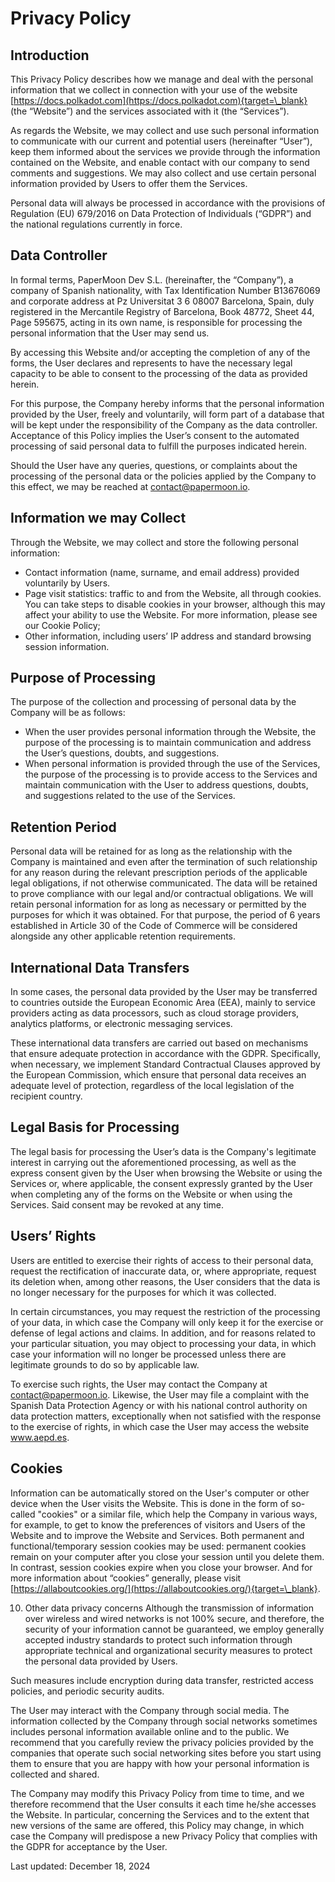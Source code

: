 # Privacy Policy

## Introduction

This Privacy Policy describes how we manage and deal with the personal information that we collect in connection with your use of the website [https://docs.polkadot.com](https://docs.polkadot.com){target=\_blank} (the “Website”) and the services associated with it (the “Services”). 

As regards the Website, we may collect and use such personal information to communicate with our current and potential users (hereinafter “User”), keep them informed about the services we provide through the information contained on the Website, and enable contact with our company to send comments and suggestions. We may also collect and use certain personal information provided by Users to offer them the Services. 


Personal data will always be processed in accordance with the provisions of Regulation (EU) 679/2016 on Data Protection of Individuals (“GDPR”) and the national regulations currently in force.

## Data Controller

In formal terms, PaperMoon Dev S.L. (hereinafter, the “Company”), a company of Spanish nationality, with Tax Identification Number B13676069 and corporate address at Pz Universitat 3 6 08007 Barcelona, Spain, duly registered in the Mercantile Registry of Barcelona, Book 48772, Sheet 44, Page 595675, acting in its own name, is responsible for processing the personal information that the User may send us. 

By accessing this Website and/or accepting the completion of any of the forms, the User declares and represents to have the necessary legal capacity to be able to consent to the processing of the data as provided herein. 

For this purpose, the Company hereby informs that the personal information provided by the User, freely and voluntarily, will form part of a database that will be kept under the responsibility of the Company as the data controller. Acceptance of this Policy implies the User’s consent to the automated processing of said personal data to fulfill the purposes indicated herein.

Should the User have any queries, questions, or complaints about the processing of the personal data or the policies applied by the Company to this effect, we may be reached at contact@papermoon.io.

## Information we may Collect

Through the Website, we may collect and store the following personal information:

- Contact information (name, surname, and email address) provided voluntarily by Users. 
- Page visit statistics: traffic to and from the Website, all through cookies. You can take steps to disable cookies in your browser, although this may affect your ability to use the Website. For more information, please see our Cookie Policy;
- Other information, including users’ IP address and standard browsing session information.


## Purpose of Processing

The purpose of the collection and processing of personal data by the Company will be as follows:

- When the user provides personal information through the Website, the purpose of the processing is to maintain communication and address the User’s questions, doubts, and suggestions.
- When personal information is provided through the use of the Services, the purpose of the processing is to provide access to the Services and maintain communication with the User to address questions, doubts, and suggestions related to the use of the Services.


## Retention Period

Personal data will be retained for as long as the relationship with the Company is maintained and even after the termination of such relationship for any reason during the relevant prescription periods of the applicable legal obligations, if not otherwise communicated. The data will be retained to prove compliance with our legal and/or contractual obligations. We will retain personal information for as long as necessary or permitted by the purposes for which it was obtained. For that purpose, the period of 6 years established in Article 30 of the Code of Commerce will be considered alongside any other applicable retention requirements.


## International Data Transfers 

In some cases, the personal data provided by the User may be transferred to countries outside the European Economic Area (EEA), mainly to service providers acting as data processors, such as cloud storage providers, analytics platforms, or electronic messaging services.

These international data transfers are carried out based on mechanisms that ensure adequate protection in accordance with the GDPR. Specifically, when necessary, we implement Standard Contractual Clauses approved by the European Commission, which ensure that personal data receives an adequate level of protection, regardless of the local legislation of the recipient country.


##  Legal Basis for Processing

The legal basis for processing the User’s data is the Company's legitimate interest in carrying out the aforementioned processing, as well as the express consent given by the User when browsing the Website or using the Services or, where applicable, the consent expressly granted by the User when completing any of the forms on the Website or when using the Services. Said consent may be revoked at any time.

## Users’ Rights

Users are entitled to exercise their rights of access to their personal data, request the rectification of inaccurate data, or, where appropriate, request its deletion when, among other reasons, the User considers that the data is no longer necessary for the purposes for which it was collected.

In certain circumstances, you may request the restriction of the processing of your data, in which case the Company will only keep it for the exercise or defense of legal actions and claims. In addition, and for reasons related to your particular situation, you may object to processing your data, in which case your information will no longer be processed unless there are legitimate grounds to do so by applicable law.

To exercise such rights, the User may contact the Company at contact@papermoon.io. Likewise, the User may file a complaint with the Spanish Data Protection Agency or with his national control authority on data protection matters, exceptionally when not satisfied with the response to the exercise of rights, in which case the User may access the website www.aepd.es.

## Cookies

Information can be automatically stored on the User's computer or other device when the User visits the Website. This is done in the form of so-called "cookies" or a similar file, which help the Company in various ways, for example, to get to know the preferences of visitors and Users of the Website and to improve the Website and Services. Both permanent and functional/temporary session cookies may be used: permanent cookies remain on your computer after you close your session until you delete them. In contrast, session cookies expire when you close your browser. And for more information about “cookies” generally, please visit [https://allaboutcookies.org/](https://allaboutcookies.org/){target=\_blank}.


10. Other data privacy concerns
Although the transmission of information over wireless and wired networks is not 100% secure, and therefore, the security of your information cannot be guaranteed, we employ generally accepted industry standards to protect such information through appropriate technical and organizational security measures to protect the personal data provided by Users.


Such measures include encryption during data transfer, restricted access policies, and periodic security audits.


The User may interact with the Company through social media. The information collected by the Company through social networks sometimes includes personal information available online and to the public. We recommend that you carefully review the privacy policies provided by the companies that operate such social networking sites before you start using them to ensure that you are happy with how your personal information is collected and shared.


The Company may modify this Privacy Policy from time to time, and we therefore recommend that the User consults it each time he/she accesses the Website. In particular, concerning the Services and to the extent that new versions of the same are offered, this Policy may change, in which case the Company will predispose a new Privacy Policy that complies with the GDPR for acceptance by the User.


Last updated: December 18, 2024




